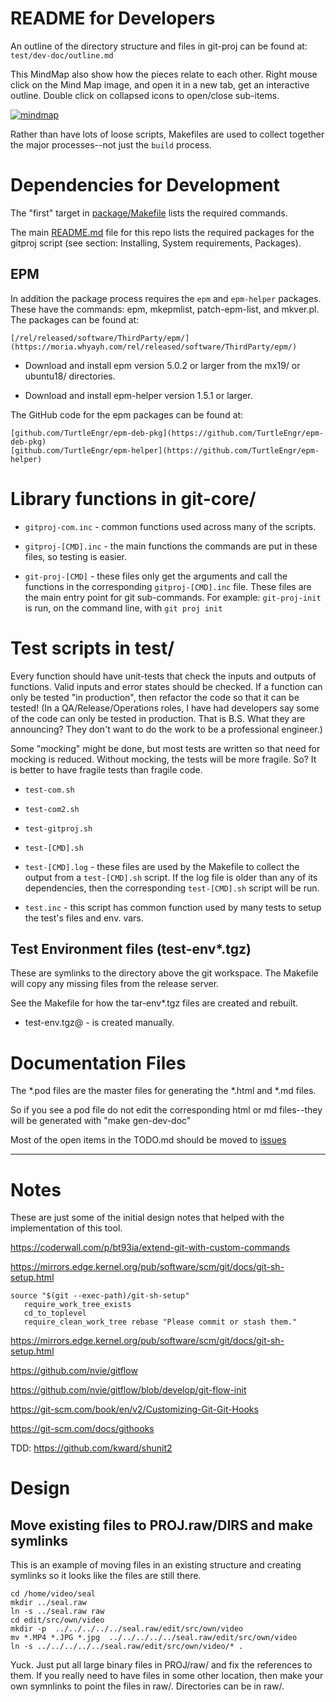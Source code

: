 # README for Developers

An outline of the directory structure and files in git-proj can be
found at: `test/dev-doc/outline.md`

This MindMap also show how the pieces relate to each other. Right
mouse click on the Mind Map image, and open it in a new tab, get an
interactive outline. Double click on collapsed icons to open/close
sub-items.

[![mindmap](https://atlas.mindmup.com/bruceraf/git_proj_organization/thumb.png)](https://atlas.mindmup.com/bruceraf/git_proj_organization/index.html)

Rather than have lots of loose scripts, Makefiles are used to collect
together the major processes--not just the `build` process.

# Dependencies for Development

The "first" target in
[package/Makefile](https://github.com/TurtleEngr/gitproj/blob/develop/package/Makefile)
lists the required commands.

The main
[README.md](https://github.com/TurtleEngr/gitproj/blob/develop/README.md)
file for this repo lists the required packages for the gitproj script
(see section: Installing, System requirements, Packages).

## EPM

In addition the package process requires the `epm` and `epm-helper`
packages.  These have the commands: epm, mkepmlist, patch-epm-list,
and mkver.pl.  The packages can be found at:

    [/rel/released/software/ThirdParty/epm/](https://moria.whyayh.com/rel/released/software/ThirdParty/epm/)

* Download and install epm version 5.0.2 or larger from the mx19/ or
ubuntu18/ directories.

* Download and install epm-helper version 1.5.1 or larger.

The GitHub code for the epm packages can be found at:

    [github.com/TurtleEngr/epm-deb-pkg](https://github.com/TurtleEngr/epm-deb-pkg)
    [github.com/TurtleEngr/epm-helper](https://github.com/TurtleEngr/epm-helper)

# Library functions in git-core/

* `gitproj-com.inc` - common functions used across many of the scripts.

* `gitproj-[CMD].inc` - the main functions the commands are put in
these files, so testing is easier.

* `git-proj-[CMD]` - these files only get the arguments and call the
functions in the corresponding `gitproj-[CMD].inc` file. These files
are the main entry point for git sub-commands. For example:
`git-proj-init` is run, on the command line, with `git proj init`

# Test scripts in test/

Every function should have unit-tests that check the inputs and
outputs of functions. Valid inputs and error states should be checked.
If a function can only be tested "in production", then refactor the
code so that it can be tested! (In a QA/Release/Operations roles, I
have had developers say some of the code can only be tested in
production. That is B.S. What they are announcing? They don't want to
do the work to be a professional engineer.)

Some "mocking" might be done, but most tests are written so that need
for mocking is reduced. Without mocking, the tests will be more
fragile.  So? It is better to have fragile tests than fragile code.

* `test-com.sh`
* `test-com2.sh`
* `test-gitproj.sh`
* `test-[CMD].sh`

* `test-[CMD].log` - these files are used by the Makefile to collect the
output from a `test-[CMD].sh` script. If the log file is older than any
of its dependencies, then the corresponding `test-[CMD].sh` script will
be run.

* `test.inc` - this script has common function used by many tests to
setup the test's files and env. vars.

## Test Environment files (test-env*.tgz)

These are symlinks to the directory above the git workspace.
The Makefile will copy any missing files from the release server.

See the Makefile for how the tar-env*.tgz files are created and rebuilt.

* test-env.tgz@ - is created manually.

# Documentation Files

The *.pod files are the master files for generating the *.html and
*.md files.

So if you see a pod file do not edit the corresponding html or md
files--they will be generated with "make gen-dev-doc"

Most of the open items in the TODO.md should be moved to
[issues](https://github.com/TurtleEngr/gitproj/issues)

----------

# Notes

These are just some of the initial design notes that helped with
the implementation of this tool.

https://coderwall.com/p/bt93ia/extend-git-with-custom-commands

https://mirrors.edge.kernel.org/pub/software/scm/git/docs/git-sh-setup.html

    source "$(git --exec-path)/git-sh-setup"
       require_work_tree_exists
       cd_to_toplevel
       require_clean_work_tree rebase "Please commit or stash them."

https://mirrors.edge.kernel.org/pub/software/scm/git/docs/git-sh-setup.html

https://github.com/nvie/gitflow

https://github.com/nvie/gitflow/blob/develop/git-flow-init

https://git-scm.com/book/en/v2/Customizing-Git-Git-Hooks

https://git-scm.com/docs/githooks

TDD: https://github.com/kward/shunit2

# Design

## Move existing files to PROJ.raw/DIRS and make symlinks

This is an example of moving files in an existing structure and
creating symlinks so it looks like the files are still there.

    cd /home/video/seal
    mkdir ../seal.raw
    ln -s ../seal.raw raw
    cd edit/src/own/video
    mkdir -p  ../../../../../seal.raw/edit/src/own/video
    mv *.MP4 *.JPG *.jpg  ../../../../../seal.raw/edit/src/own/video
    ln -s ../../../../../seal.raw/edit/src/own/video/* .

Yuck. Just put all large binary files in PROJ/raw/ and fix the
references to them. If you really need to have files in some other
location, then make your own symnlinks to point the files in
raw/. Directories can be in raw/.

